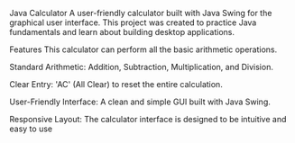 Java Calculator
A user-friendly calculator built with Java Swing for the graphical user interface. This project was created to practice Java fundamentals and learn about building desktop applications.

Features
This calculator can perform all the basic arithmetic operations.

Standard Arithmetic: Addition, Subtraction, Multiplication, and Division.

Clear Entry: 'AC' (All Clear) to reset the entire calculation.

User-Friendly Interface: A clean and simple GUI built with Java Swing.

Responsive Layout: The calculator interface is designed to be intuitive and easy to use
